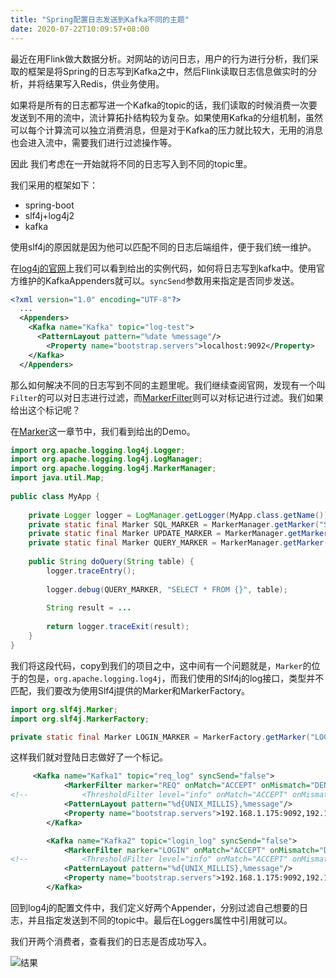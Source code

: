```yaml
---
title: "Spring配置日志发送到Kafka不同的主题"
date: 2020-07-22T10:09:57+08:00
---
```


最近在用Flink做大数据分析。对网站的访问日志，用户的行为进行分析，我们采取的框架是将Spring的日志写到Kafka之中，然后Flink读取日志信息做实时的分析，并将结果写入Redis，供业务使用。

如果将是所有的日志都写进一个Kafka的topic的话，我们读取的时候消费一次要发送到不用的流中，流计算拓扑结构较为复杂。如果使用Kafka的分组机制，虽然可以每个计算流可以独立消费消息，但是对于Kafka的压力就比较大，无用的消息也会进入流中，需要我们进行过滤操作等。

因此 我们考虑在一开始就将不同的日志写入到不同的topic里。



我们采用的框架如下：

- spring-boot
- slf4j+log4j2
- kafka  

使用slf4j的原因就是因为他可以匹配不同的日志后端组件，便于我们统一维护。

在[log4j的官网](https://logging.apache.org/log4j/2.x/manual/appenders.html#KafkaAppender)上我们可以看到给出的实例代码，如何将日志写到kafka中。使用官方维护的KafkaAppenders就可以。`syncSend`参数用来指定是否同步发送。

```xml
<?xml version="1.0" encoding="UTF-8"?>
  ...
  <Appenders>
    <Kafka name="Kafka" topic="log-test">
      <PatternLayout pattern="%date %message"/>
        <Property name="bootstrap.servers">localhost:9092</Property>
    </Kafka>
  </Appenders>

```







那么如何解决不同的日志写到不同的主题里呢。我们继续查阅官网，发现有一个叫`Filter`的可以对日志进行过滤，而[MarkerFilter](https://logging.apache.org/log4j/2.x/manual/filters.html#MarkerFilter)则可以对标记进行过滤。我们如果给出这个标记呢？

在[Marker](https://logging.apache.org/log4j/2.x/manual/markers.html)这一章节中，我们看到给出的Demo。

```java
import org.apache.logging.log4j.Logger;
import org.apache.logging.log4j.LogManager;
import org.apache.logging.log4j.MarkerManager;
import java.util.Map;
 
public class MyApp {
 
    private Logger logger = LogManager.getLogger(MyApp.class.getName());
    private static final Marker SQL_MARKER = MarkerManager.getMarker("SQL");
    private static final Marker UPDATE_MARKER = MarkerManager.getMarker("SQL_UPDATE").setParents(SQL_MARKER);
    private static final Marker QUERY_MARKER = MarkerManager.getMarker("SQL_QUERY").setParents(SQL_MARKER);
 
    public String doQuery(String table) {
        logger.traceEntry();
 
        logger.debug(QUERY_MARKER, "SELECT * FROM {}", table);
 
        String result = ... 
 
        return logger.traceExit(result);
    }
}
```

我们将这段代码，copy到我们的项目之中，这中间有一个问题就是，`Marker`的位于的包是，`org.apache.logging.log4j`，而我们使用的Slf4j的log接口，类型并不匹配，我们要改为使用Slf4j提供的Marker和MarkerFactory。

```java
import org.slf4j.Marker;
import org.slf4j.MarkerFactory;

private static final Marker LOGIN_MARKER = MarkerFactory.getMarker("LOGIN");
```



这样我们就对登陆日志做好了一个标记。

```xml
     <Kafka name="Kafka1" topic="req_log" syncSend="false">
            <MarkerFilter marker="REQ" onMatch="ACCEPT" onMismatch="DENY"/>
<!--            <ThresholdFilter level="info" onMatch="ACCEPT" onMismatch="DENY"/>-->
            <PatternLayout pattern="%d{UNIX_MILLIS},%message"/>
            <Property name="bootstrap.servers">192.168.1.175:9092,192.168.1.175:9093</Property>
        </Kafka>

        <Kafka name="Kafka2" topic="login_log" syncSend="false">
            <MarkerFilter marker="LOGIN" onMatch="ACCEPT" onMismatch="DENY"/>
<!--            <ThresholdFilter level="info" onMatch="ACCEPT" onMismatch="DENY"/>-->
            <PatternLayout pattern="%d{UNIX_MILLIS},%message"/>
            <Property name="bootstrap.servers">192.168.1.175:9092,192.168.1.175:9093</Property>
        </Kafka>
```

回到log4j的配置文件中，我们定义好两个Appender，分别过滤自己想要的日志，并且指定发送到不同的topic中。最后在Loggers属性中引用就可以。

我们开两个消费者，查看我们的日志是否成功写入。

![结果](http://img.0xaa.top/20200722103400.png)